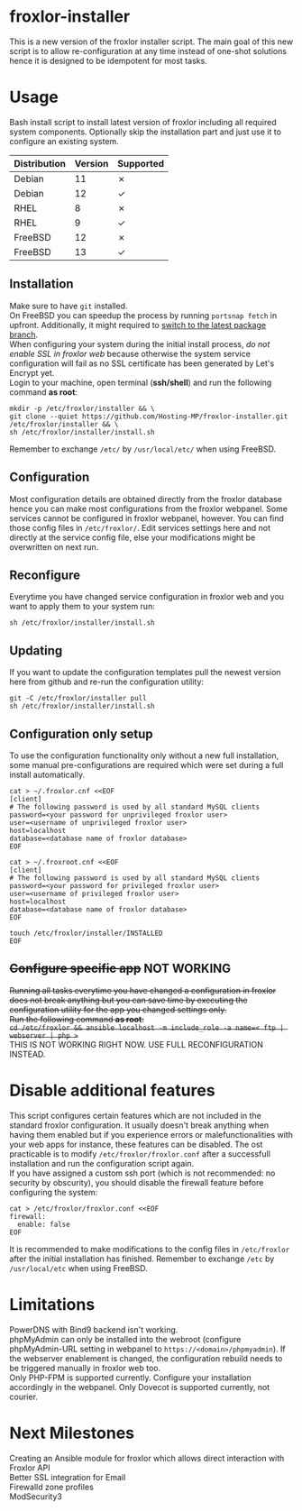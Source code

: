 # froxlor-installer
This is a new version of the froxlor installer script. The main goal of this new script is to allow re-configuration at any time instead of one-shot solutions hence it is designed to be idempotent for most tasks.

# Usage
Bash install script to install latest version of froxlor including all required system components.
Optionally skip the installation part and just use it to configure an existing system.

| Distribution | Version | Supported |
|--------------|---------|-----------|
| Debian       | 11      | &cross;   |
| Debian       | 12      | &check;   |
| RHEL         | 8       | &cross;   |
| RHEL         | 9       | &check;   |
| FreeBSD      | 12      | &cross;   |
| FreeBSD      | 13      | &check;   |

## Installation
Make sure to have `git` installed.  
On FreeBSD you can speedup the process by running `portsnap fetch` in upfront. Additionally, it might required to [switch to the latest package branch](https://docs.freebsd.org/en/books/handbook/ports/#quarterly-latest-branch).  
When configuring your system during the initial install process, *do not enable SSL in froxlor web* because otherwise the system service configuration will fail as no SSL certificate has been generated by Let's Encrypt yet.  
Login to your machine, open terminal (**ssh/shell**) and run the following command **as root**:   
```shell
mkdir -p /etc/froxlor/installer && \
git clone --quiet https://github.com/Hosting-MP/froxlor-installer.git /etc/froxlor/installer && \
sh /etc/froxlor/installer/install.sh
```
Remember to exchange `/etc/` by `/usr/local/etc/` when using FreeBSD.

## Configuration
Most configuration details are obtained directly from the froxlor database hence you can make most configurations from the froxlor webpanel. Some services cannot be configured in  froxlor webpanel, however. You can find those config files in `/etc/froxlor/`. Edit services settings here and not directly at the service config file, else your modifications might be overwritten on next run.

## Reconfigure
Everytime you have changed service configuration in froxlor web and you want to apply them to your system run:  
```shell
sh /etc/froxlor/installer/install.sh
```

## Updating
If you want to update the configuration templates pull the newest version here from github and re-run the configuration utility:
```shell
git -C /etc/froxlor/installer pull
sh /etc/froxlor/installer/install.sh
```

## Configuration only setup
To use the configuration functionality only without a new full installation, some manual pre-configurations are required which were set during a full install automatically.
```shell
cat > ~/.froxlor.cnf <<EOF
[client]
# The following password is used by all standard MySQL clients
password=<your password for unprivileged froxlor user>
user=<username of unprivileged froxlor user>
host=localhost
database=<database name of froxlor database>
EOF
```

```shell
cat > ~/.froxroot.cnf <<EOF
[client]
# The following password is used by all standard MySQL clients
password=<your password for privileged froxlor user>
user=<username of privileged froxlor user>
host=localhost
database=<database name of froxlor database>
EOF
```

```shell
touch /etc/froxlor/installer/INSTALLED
EOF
```

## ~~Configure specific app~~ NOT WORKING
~~Running all tasks everytime you have changed a configuration in froxlor does not break anything but you can save time by executing the configuration utility for the app you changed settings only.~~  
~~Run the following command **as root**:~~  
~~`cd /etc/froxlor && ansible localhost -m include_role -a name=< ftp | webserver | php >`~~  
THIS IS NOT WORKING RIGHT NOW. USE FULL RECONFIGURATION INSTEAD.

# Disable additional features
This script configures certain features which are not included in the standard froxlor configuration. It usually doesn't break anything when having them enabled but if you experience errors or malefunctionalities with your web apps for instance, these features can be disabled. The ost practicable is to modify `/etc/froxlor/froxlor.conf` after a successfull installation and run the configuration script again.  
If you have assigned a custom ssh port (which is not recommended: no security by obscurity), you should disable the firewall feature before configuring the system:
```shell
cat > /etc/froxlor/froxlor.conf <<EOF
firewall:
  enable: false
EOF
```
It is recommended to make modifications to the config files in `/etc/froxlor` after the initial installation has finished.
Remember to exchange `/etc` by `/usr/local/etc` when using FreeBSD.

# Limitations
PowerDNS with Bind9 backend isn't working.  
phpMyAdmin can only be installed into the webroot (configure phpMyAdmin-URL setting in webpanel to `https://<domain>/phpmyadmin`).
If the webserver enablement is changed, the configuration rebuild needs to be triggered manually in froxlor web too.  
Only PHP-FPM is supported currently. Configure your installation accordingly in the webpanel.
Only Dovecot is supported currently, not courier.

# Next Milestones
Creating an Ansible module for froxlor which allows direct interaction with Froxlor API  
Better SSL integration for Email  
Firewalld zone profiles  
ModSecurity3
